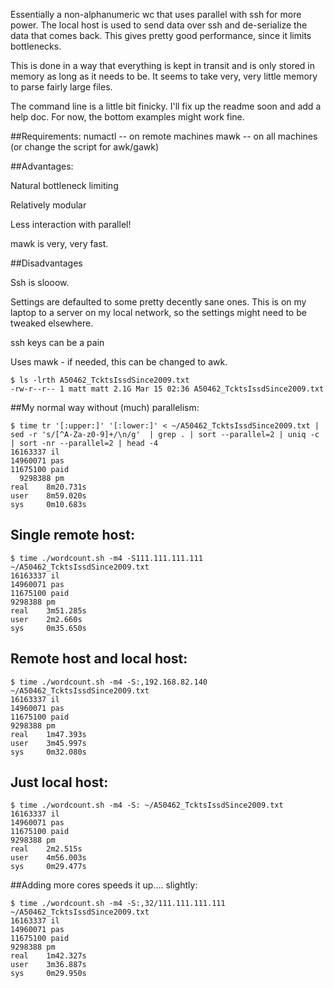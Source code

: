 Essentially a non-alphanumeric wc that uses parallel with ssh for more power. The local host is used to send data over ssh and de-serialize the data that comes back.  This gives pretty good performance, since it limits bottlenecks.

This is done in a way that everything is kept in transit and is only stored in memory as long as it needs to be.  It seems to take very, very little memory to parse fairly large files.

The command line is a little bit finicky. I'll fix up the readme soon and add a help doc. For now, the bottom examples might work fine.

##Requirements:
    numactl -- on remote machines
    mawk -- on all machines (or change the script for awk/gawk)

##Advantages:

Natural bottleneck limiting

Relatively modular

Less interaction with parallel!

mawk is very, very fast.

##Disadvantages

Ssh is slooow.

Settings are defaulted to some pretty decently sane ones. This is on my laptop to a server on my local network, so the settings might need to be tweaked elsewhere.

ssh keys can be a pain

Uses mawk - if needed, this can be changed to awk.

```
$ ls -lrth A50462_TcktsIssdSince2009.txt 
-rw-r--r-- 1 matt matt 2.1G Mar 15 02:36 A50462_TcktsIssdSince2009.txt
```

##My normal way without (much) parallelism:
```
$ time tr '[:upper:]' '[:lower:]' < ~/A50462_TcktsIssdSince2009.txt | sed -r 's/[^A-Za-z0-9]+/\n/g'  | grep . | sort --parallel=2 | uniq -c | sort -nr --parallel=2 | head -4                                                        
16163337 il
14960071 pas
11675100 paid
  9298388 pm
real    8m20.731s
user    8m59.020s
sys     0m10.683s
```

## Single remote host:
```
$ time ./wordcount.sh -m4 -S111.111.111.111 ~/A50462_TcktsIssdSince2009.txt 
16163337 il
14960071 pas
11675100 paid
9298388 pm
real    3m51.285s
user    2m2.660s
sys     0m35.650s
```

## Remote host and local host:
```
$ time ./wordcount.sh -m4 -S:,192.168.82.140 ~/A50462_TcktsIssdSince2009.txt 
16163337 il
14960071 pas
11675100 paid
9298388 pm
real    1m47.393s
user    3m45.997s
sys     0m32.080s
```

## Just local host:
```
$ time ./wordcount.sh -m4 -S: ~/A50462_TcktsIssdSince2009.txt 
16163337 il
14960071 pas
11675100 paid
9298388 pm
real    2m2.515s
user    4m56.003s
sys     0m29.477s
```

##Adding more cores speeds it up.... slightly:
```
$ time ./wordcount.sh -m4 -S:,32/111.111.111.111 ~/A50462_TcktsIssdSince2009.txt 
16163337 il
14960071 pas
11675100 paid
9298388 pm
real    1m42.327s
user    3m36.887s
sys     0m29.950s
```
